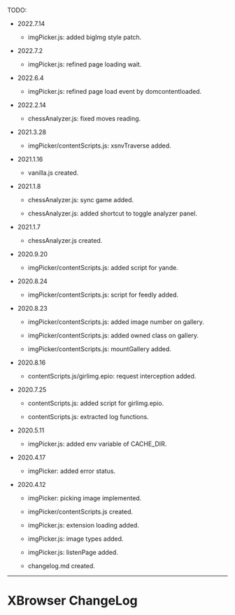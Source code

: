 
TODO:


*	2022.7.14

	+	imgPicker.js: added bigImg style patch.


*	2022.7.2

	+	imgPicker.js: refined page loading wait.


*	2022.6.4

	+	imgPicker.js: refined page load event by domcontentloaded.


*	2022.2.14

	+	chessAnalyzer.js: fixed moves reading.


*	2021.3.28

	+	imgPicker/contentScripts.js: xsnvTraverse added.


*	2021.1.16

	+	vanilla.js created.


*	2021.1.8

	+	chessAnalyzer.js: sync game added.

	+	chessAnalyzer.js: added shortcut to toggle analyzer panel.


*	2021.1.7

	+	chessAnalyzer.js created.


*	2020.9.20

	+	imgPicker/contentScripts.js: added script for yande.


*	2020.8.24

	+	imgPicker/contentScripts.js: script for feedly added.


*	2020.8.23

	+	imgPicker/contentScripts.js: added image number on gallery.

	+	imgPicker/contentScripts.js: added owned class on gallery.

	+	imgPicker/contentScripts.js: mountGallery added.


*	2020.8.16

	+	contentScripts.js/girlimg.epio: request interception added.


*	2020.7.25

	+	contentScripts.js: added script for girlimg.epio.

	+	contentScripts.js: extracted log functions.


*	2020.5.11

	+	imgPicker.js: added env variable of CACHE_DIR.


*	2020.4.17

	+	imgPicker: added error status.


*	2020.4.12

	+	imgPicker: picking image implemented.

	+	imgPicker/contentScripts.js created.

	+	imgPicker.js: extension loading added.

	+	imgPicker.js: image types added.

	+	imgPicker.js: listenPage added.

	+	changelog.md created.


---
#	XBrowser ChangeLog
